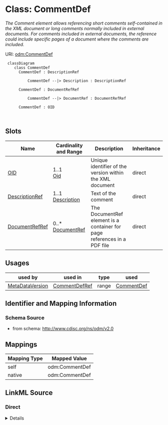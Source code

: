 # Class: CommentDef


_The Comment element allows referencing short comments self-contained in the XML document or long comments normally included in external documents. For comments included in external documents, the reference could include specific pages of a document where the comments are included._





URI: [odm:CommentDef](http://www.cdisc.org/ns/odm/v2.0/CommentDef)



```mermaid
 classDiagram
    class CommentDef
      CommentDef : DescriptionRef
        
          CommentDef --|> Description : DescriptionRef
        
      CommentDef : DocumentRefRef
        
          CommentDef --|> DocumentRef : DocumentRefRef
        
      CommentDef : OID
        
      
```




<!-- no inheritance hierarchy -->


## Slots

| Name | Cardinality and Range | Description | Inheritance |
| ---  | --- | --- | --- |
| [OID](OID.md) | 1..1 <br/> [Oid](Oid.md) | Unique identifier of the version within the XML document | direct |
| [DescriptionRef](DescriptionRef.md) | 1..1 <br/> [Description](Description.md) | Text of the comment | direct |
| [DocumentRefRef](DocumentRefRef.md) | 0..* <br/> [DocumentRef](DocumentRef.md) | The DocumentRef element is a container for page references in a PDF file | direct |





## Usages

| used by | used in | type | used |
| ---  | --- | --- | --- |
| [MetaDataVersion](MetaDataVersion.md) | [CommentDefRef](CommentDefRef.md) | range | [CommentDef](CommentDef.md) |






## Identifier and Mapping Information







### Schema Source


* from schema: http://www.cdisc.org/ns/odm/v2.0





## Mappings

| Mapping Type | Mapped Value |
| ---  | ---  |
| self | odm:CommentDef |
| native | odm:CommentDef |





## LinkML Source

<!-- TODO: investigate https://stackoverflow.com/questions/37606292/how-to-create-tabbed-code-blocks-in-mkdocs-or-sphinx -->

### Direct

<details>
```yaml
name: CommentDef
description: The Comment element allows referencing short comments self-contained
  in the XML document or long comments normally included in external documents. For
  comments included in external documents, the reference could include specific pages
  of a document where the comments are included.
from_schema: http://www.cdisc.org/ns/odm/v2.0
slots:
- OID
- DescriptionRef
- DocumentRefRef
slot_usage:
  OID:
    name: OID
    domain_of:
    - ValueListDef
    - WhereClauseDef
    - StudyEventGroupDef
    - CommentDef
    - StudyIndication
    - StudyIntervention
    - StudyObjective
    - StudyEndPoint
    - StudyTargetPopulation
    - StudyEstimand
    - Arm
    - Epoch
    - StudyParameter
    - StudyTiming
    - TransitionTimingConstraint
    - AbsoluteTimingConstraint
    - RelativeTimingConstraint
    - DurationTimingConstraint
    - WorkflowDef
    - Transition
    - Branching
    - Criterion
    - ExceptionEvent
    - Organization
    - Query
    - MetaDataVersion
    - StudyEventDef
    - ItemGroupDef
    - ItemDef
    - CodeList
    - ConditionDef
    - MethodDef
    - Standard
    - User
    - Location
    - SignatureDef
    - Study
    range: oid
    required: true
  DescriptionRef:
    name: DescriptionRef
    description: Text of the comment.
    domain_of:
    - ValueListDef
    - StudyEventGroupRef
    - StudyEventGroupDef
    - Origin
    - CommentDef
    - Protocol
    - StudyStructure
    - TrialPhase
    - StudyIndication
    - StudyIntervention
    - StudyObjective
    - StudyEndPoint
    - StudyTargetPopulation
    - StudyEstimand
    - IntercurrentEvent
    - SummaryMeasure
    - Arm
    - Epoch
    - TransitionTimingConstraint
    - AbsoluteTimingConstraint
    - RelativeTimingConstraint
    - DurationTimingConstraint
    - WorkflowDef
    - Criterion
    - ExceptionEvent
    - Organization
    - MetaDataVersion
    - StudyEventDef
    - ItemGroupDef
    - ItemDef
    - CodeList
    - ConditionDef
    - MethodDef
    - CodeListItem
    - EnumeratedItem
    - Location
    - Study
    - ODMFileMetadata
    range: Description
    required: true
    minimum_cardinality: 1
    maximum_cardinality: 1
  DocumentRefRef:
    name: DocumentRefRef
    description: The DocumentRef element is a container for page references in a PDF
      file.
    multivalued: true
    domain_of:
    - AnnotatedCRF
    - SupplementalDoc
    - Origin
    - CommentDef
    - MethodDef
    range: DocumentRef
    required: false
    minimum_cardinality: 0
class_uri: odm:CommentDef

```
</details>

### Induced

<details>
```yaml
name: CommentDef
description: The Comment element allows referencing short comments self-contained
  in the XML document or long comments normally included in external documents. For
  comments included in external documents, the reference could include specific pages
  of a document where the comments are included.
from_schema: http://www.cdisc.org/ns/odm/v2.0
slot_usage:
  OID:
    name: OID
    domain_of:
    - ValueListDef
    - WhereClauseDef
    - StudyEventGroupDef
    - CommentDef
    - StudyIndication
    - StudyIntervention
    - StudyObjective
    - StudyEndPoint
    - StudyTargetPopulation
    - StudyEstimand
    - Arm
    - Epoch
    - StudyParameter
    - StudyTiming
    - TransitionTimingConstraint
    - AbsoluteTimingConstraint
    - RelativeTimingConstraint
    - DurationTimingConstraint
    - WorkflowDef
    - Transition
    - Branching
    - Criterion
    - ExceptionEvent
    - Organization
    - Query
    - MetaDataVersion
    - StudyEventDef
    - ItemGroupDef
    - ItemDef
    - CodeList
    - ConditionDef
    - MethodDef
    - Standard
    - User
    - Location
    - SignatureDef
    - Study
    range: oid
    required: true
  DescriptionRef:
    name: DescriptionRef
    description: Text of the comment.
    domain_of:
    - ValueListDef
    - StudyEventGroupRef
    - StudyEventGroupDef
    - Origin
    - CommentDef
    - Protocol
    - StudyStructure
    - TrialPhase
    - StudyIndication
    - StudyIntervention
    - StudyObjective
    - StudyEndPoint
    - StudyTargetPopulation
    - StudyEstimand
    - IntercurrentEvent
    - SummaryMeasure
    - Arm
    - Epoch
    - TransitionTimingConstraint
    - AbsoluteTimingConstraint
    - RelativeTimingConstraint
    - DurationTimingConstraint
    - WorkflowDef
    - Criterion
    - ExceptionEvent
    - Organization
    - MetaDataVersion
    - StudyEventDef
    - ItemGroupDef
    - ItemDef
    - CodeList
    - ConditionDef
    - MethodDef
    - CodeListItem
    - EnumeratedItem
    - Location
    - Study
    - ODMFileMetadata
    range: Description
    required: true
    minimum_cardinality: 1
    maximum_cardinality: 1
  DocumentRefRef:
    name: DocumentRefRef
    description: The DocumentRef element is a container for page references in a PDF
      file.
    multivalued: true
    domain_of:
    - AnnotatedCRF
    - SupplementalDoc
    - Origin
    - CommentDef
    - MethodDef
    range: DocumentRef
    required: false
    minimum_cardinality: 0
attributes:
  OID:
    name: OID
    description: Unique identifier of the version within the XML document.
    from_schema: http://www.cdisc.org/ns/odm/v2.0
    rank: 1000
    alias: OID
    owner: CommentDef
    domain_of:
    - ValueListDef
    - WhereClauseDef
    - StudyEventGroupDef
    - CommentDef
    - StudyIndication
    - StudyIntervention
    - StudyObjective
    - StudyEndPoint
    - StudyTargetPopulation
    - StudyEstimand
    - Arm
    - Epoch
    - StudyParameter
    - StudyTiming
    - TransitionTimingConstraint
    - AbsoluteTimingConstraint
    - RelativeTimingConstraint
    - DurationTimingConstraint
    - WorkflowDef
    - Transition
    - Branching
    - Criterion
    - ExceptionEvent
    - Organization
    - Query
    - MetaDataVersion
    - StudyEventDef
    - ItemGroupDef
    - ItemDef
    - CodeList
    - ConditionDef
    - MethodDef
    - Standard
    - User
    - Location
    - SignatureDef
    - Study
    range: oid
    required: true
  DescriptionRef:
    name: DescriptionRef
    description: Text of the comment.
    from_schema: http://www.cdisc.org/ns/odm/v2.0
    rank: 1000
    alias: DescriptionRef
    owner: CommentDef
    domain_of:
    - ValueListDef
    - StudyEventGroupRef
    - StudyEventGroupDef
    - Origin
    - CommentDef
    - Protocol
    - StudyStructure
    - TrialPhase
    - StudyIndication
    - StudyIntervention
    - StudyObjective
    - StudyEndPoint
    - StudyTargetPopulation
    - StudyEstimand
    - IntercurrentEvent
    - SummaryMeasure
    - Arm
    - Epoch
    - TransitionTimingConstraint
    - AbsoluteTimingConstraint
    - RelativeTimingConstraint
    - DurationTimingConstraint
    - WorkflowDef
    - Criterion
    - ExceptionEvent
    - Organization
    - MetaDataVersion
    - StudyEventDef
    - ItemGroupDef
    - ItemDef
    - CodeList
    - ConditionDef
    - MethodDef
    - CodeListItem
    - EnumeratedItem
    - Location
    - Study
    - ODMFileMetadata
    range: Description
    required: true
    minimum_cardinality: 1
    maximum_cardinality: 1
  DocumentRefRef:
    name: DocumentRefRef
    description: The DocumentRef element is a container for page references in a PDF
      file.
    from_schema: http://www.cdisc.org/ns/odm/v2.0
    rank: 1000
    multivalued: true
    alias: DocumentRefRef
    owner: CommentDef
    domain_of:
    - AnnotatedCRF
    - SupplementalDoc
    - Origin
    - CommentDef
    - MethodDef
    range: DocumentRef
    required: false
    minimum_cardinality: 0
class_uri: odm:CommentDef

```
</details>